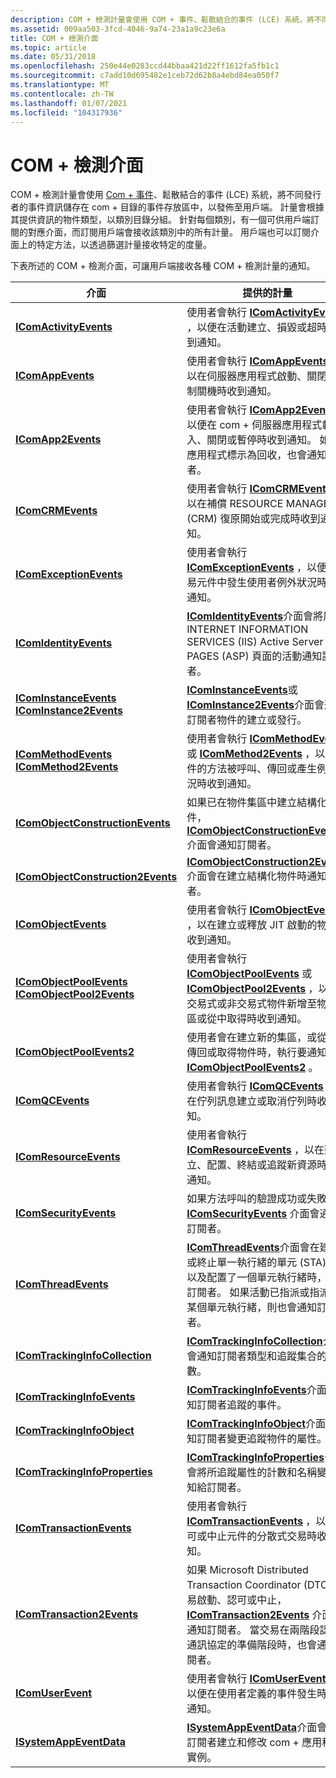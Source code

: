 ```yaml
---
description: COM + 檢測計量會使用 COM + 事件、鬆散結合的事件 (LCE) 系統，將不同發行者的事件資訊儲存在 COM + 目錄的事件存放區中，以發佈至用戶端。
ms.assetid: 009aa503-3fcd-4046-9a74-23a1a9c23e6a
title: COM + 檢測介面
ms.topic: article
ms.date: 05/31/2018
ms.openlocfilehash: 250e44e0283ccd44bbaa421d22ff1612fa5fb1c1
ms.sourcegitcommit: c7add10d695482e1ceb72d62b8a4ebd84ea050f7
ms.translationtype: MT
ms.contentlocale: zh-TW
ms.lasthandoff: 01/07/2021
ms.locfileid: "104317936"
---
```

# <a name="com-instrumentation-interfaces"></a>COM + 檢測介面

COM + 檢測計量會使用 [Com + 事件](com--events.md)、鬆散結合的事件 (LCE) 系統，將不同發行者的事件資訊儲存在 com + 目錄的事件存放區中，以發佈至用戶端。 計量會根據其提供資訊的物件類型，以類別目錄分組。 針對每個類別，有一個可供用戶端訂閱的對應介面，而訂閱用戶端會接收該類別中的所有計量。 用戶端也可以訂閱介面上的特定方法，以透過篩選計量接收特定的度量。

下表所述的 COM + 檢測介面，可讓用戶端接收各種 COM + 檢測計量的通知。



| 介面                                                                                                                        | 提供的計量                                                                                                                                                                                                                                                                                                          |
|-----------------------------------------------------------------------------------------------------------------------------------|---------------------------------------------------------------------------------------------------------------------------------------------------------------------------------------------------------------------------------------------------------------------------------------------------------------------------|
| [**IComActivityEvents**](/windows/desktop/api/ComSvcs/nn-comsvcs-icomactivityevents)<br/>                                                                       | 使用者會執行 [**IComActivityEvents**](/windows/desktop/api/ComSvcs/nn-comsvcs-icomactivityevents) ，以便在活動建立、損毀或超時時收到通知。<br/>                                                                                                                                                                      |
| [**IComAppEvents**](/windows/desktop/api/ComSvcs/nn-comsvcs-icomappevents)<br/>                                                                                 | 使用者會執行 [**IComAppEvents**](/windows/desktop/api/ComSvcs/nn-comsvcs-icomappevents) ，以在伺服器應用程式啟動、關閉或強制關機時收到通知。 <br/>                                                                                                                                                            |
| [**IComApp2Events**](/windows/desktop/api/ComSvcs/nn-comsvcs-icomapp2events)<br/>                                                                               | 使用者會執行 [**IComApp2Events**](/windows/desktop/api/ComSvcs/nn-comsvcs-icomapp2events) ，以便在 com + 伺服器應用程式載入、關閉或暫停時收到通知。 如果應用程式標示為回收，也會通知訂閱者。<br/>                                                                                          |
| [**IComCRMEvents**](/windows/desktop/api/ComSvcs/nn-comsvcs-icomcrmevents)<br/>                                                                                 | 使用者會執行 [**IComCRMEvents**](/windows/desktop/api/ComSvcs/nn-comsvcs-icomcrmevents) ，以在補償 RESOURCE MANAGER (CRM) 復原開始或完成時收到通知。 <br/>                                                                                                                                                          |
| [**IComExceptionEvents**](/windows/desktop/api/ComSvcs/nn-comsvcs-icomexceptionevents)<br/>                                                                     | 使用者會執行 [**IComExceptionEvents**](/windows/desktop/api/ComSvcs/nn-comsvcs-icomexceptionevents) ，以便在交易元件中發生使用者例外狀況時收到通知。 <br/>                                                                                                                                                        |
| [**IComIdentityEvents**](/windows/desktop/api/ComSvcs/nn-comsvcs-icomidentityevents)<br/>                                                                       | [**IComIdentityEvents**](/windows/desktop/api/ComSvcs/nn-comsvcs-icomidentityevents)介面會將屬於 INTERNET INFORMATION SERVICES (IIS) Active Server PAGES (ASP) 頁面的活動通知訂閱者。<br/>                                                                                                                   |
| [**IComInstanceEvents**](/windows/desktop/api/ComSvcs/nn-comsvcs-icominstanceevents) <br/> [**IComInstance2Events**](/windows/desktop/api/ComSvcs/nn-comsvcs-icominstance2events)<br/>        | [**IComInstanceEvents**](/windows/desktop/api/ComSvcs/nn-comsvcs-icominstanceevents)或 [**IComInstance2Events**](/windows/desktop/api/ComSvcs/nn-comsvcs-icominstance2events)介面會通知訂閱者物件的建立或發行。<br/>                                                                                                                               |
| [**IComMethodEvents**](/windows/desktop/api/ComSvcs/nn-comsvcs-icommethodevents) <br/> [**IComMethod2Events**](/windows/desktop/api/ComSvcs/nn-comsvcs-icommethod2events)<br/>                | 使用者會執行 [**IComMethodEvents**](/windows/desktop/api/ComSvcs/nn-comsvcs-icommethodevents) 或 [**IComMethod2Events**](/windows/desktop/api/ComSvcs/nn-comsvcs-icommethod2events) ，以在物件的方法被呼叫、傳回或產生例外狀況時收到通知。<br/>                                                                                                      |
| [**IComObjectConstructionEvents**](/windows/desktop/api/ComSvcs/nn-comsvcs-icomobjectconstructionevents)<br/>                                                   | 如果已在物件集區中建立結構化物件， [**IComObjectConstructionEvents**](/windows/desktop/api/ComSvcs/nn-comsvcs-icomobjectconstructionevents) 介面會通知訂閱者。<br/>                                                                                                                                               |
| [**IComObjectConstruction2Events**](/windows/desktop/api/ComSvcs/nn-comsvcs-icomobjectconstruction2events)<br/>                                                 | [**IComObjectConstruction2Events**](/windows/desktop/api/ComSvcs/nn-comsvcs-icomobjectconstruction2events)介面會在建立結構化物件時通知訂閱者。<br/>                                                                                                                                                               |
| [**IComObjectEvents**](/windows/desktop/api/ComSvcs/nn-comsvcs-icomobjectevents)<br/>                                                                           | 使用者會執行 [**IComObjectEvents**](/windows/desktop/api/ComSvcs/nn-comsvcs-icomobjectevents) ，以在建立或釋放 JIT 啟動的物件時收到通知。<br/>                                                                                                                                                                            |
| [**IComObjectPoolEvents**](/windows/desktop/api/ComSvcs/nn-comsvcs-icomobjectpoolevents)<br/> [**IComObjectPool2Events**](/windows/desktop/api/ComSvcs/nn-comsvcs-icomobjectpool2events)<br/> | 使用者會執行 [**IComObjectPoolEvents**](/windows/desktop/api/ComSvcs/nn-comsvcs-icomobjectpoolevents) 或 [**IComObjectPool2Events**](/windows/desktop/api/ComSvcs/nn-comsvcs-icomobjectpool2events) ，以在交易式或非交易式物件新增至物件集區或從中取得時收到通知。 <br/>                                                                |
| [**IComObjectPoolEvents2**](/windows/desktop/api/ComSvcs/nn-comsvcs-icomobjectpoolevents2)<br/>                                                                 | 使用者會在建立新的集區，或從集區傳回或取得物件時，執行要通知的 [**IComObjectPoolEvents2**](/windows/desktop/api/ComSvcs/nn-comsvcs-icomobjectpoolevents2) 。<br/>                                                                                                                                       |
| [**IComQCEvents**](/windows/desktop/api/ComSvcs/nn-comsvcs-icomqcevents)<br/>                                                                                   | 使用者會執行 [**IComQCEvents**](/windows/desktop/api/ComSvcs/nn-comsvcs-icomqcevents) ，以在佇列訊息建立或取消佇列時收到通知。<br/>                                                                                                                                                                                         |
| [**IComResourceEvents**](/windows/desktop/api/ComSvcs/nn-comsvcs-icomresourceevents)<br/>                                                                       | 使用者會執行 [**IComResourceEvents**](/windows/desktop/api/ComSvcs/nn-comsvcs-icomresourceevents) ，以在建立、配置、終結或追蹤新資源時收到通知。<br/>                                                                                                                                                          |
| [**IComSecurityEvents**](/windows/desktop/api/ComSvcs/nn-comsvcs-icomsecurityevents)<br/>                                                                       | 如果方法呼叫的驗證成功或失敗， [**IComSecurityEvents**](/windows/desktop/api/ComSvcs/nn-comsvcs-icomsecurityevents) 介面會通知訂閱者。<br/>                                                                                                                                                             |
| [**IComThreadEvents**](/windows/desktop/api/ComSvcs/nn-comsvcs-icomthreadevents)<br/>                                                                           | [**IComThreadEvents**](/windows/desktop/api/ComSvcs/nn-comsvcs-icomthreadevents)介面會在建立或終止單一執行緒的單元 (STA) ，以及配置了一個單元執行緒時，通知訂閱者。 如果活動已指派或指派給某個單元執行緒，則也會通知訂閱者。<br/>                  |
| [**IComTrackingInfoCollection**](/windows/desktop/api/ComSvcs/nn-comsvcs-icomtrackinginfocollection)<br/>                                                       | [**IComTrackingInfoCollection**](/windows/desktop/api/ComSvcs/nn-comsvcs-icomtrackinginfocollection)介面會通知訂閱者類型和追蹤集合的計數。<br/>                                                                                                                                                           |
| [**IComTrackingInfoEvents**](/windows/desktop/api/ComSvcs/nn-comsvcs-icomtrackinginfoevents)<br/>                                                               | [**IComTrackingInfoEvents**](/windows/desktop/api/ComSvcs/nn-comsvcs-icomtrackinginfoevents)介面會通知訂閱者追蹤的事件。<br/>                                                                                                                                                                                              |
| [**IComTrackingInfoObject**](/windows/desktop/api/ComSvcs/nn-comsvcs-icomtrackinginfoobject)<br/>                                                               | [**IComTrackingInfoObject**](/windows/desktop/api/ComSvcs/nn-comsvcs-icomtrackinginfoobject)介面會通知訂閱者變更追蹤物件的屬性。<br/>                                                                                                                                                                |
| [**IComTrackingInfoProperties**](/windows/desktop/api/ComSvcs/nn-comsvcs-icomtrackinginfoproperties)<br/>                                                       | [**IComTrackingInfoProperties**](/windows/desktop/api/ComSvcs/nn-comsvcs-icomtrackinginfoproperties)介面會將所追蹤屬性的計數和名稱變更通知給訂閱者。<br/>                                                                                                                                                |
| [**IComTransactionEvents**](/windows/desktop/api/ComSvcs/nn-comsvcs-icomtransactionevents)<br/>                                                                 | 使用者會執行 [**IComTransactionEvents**](/windows/desktop/api/ComSvcs/nn-comsvcs-icomtransactionevents) ，以在認可或中止元件的分散式交易時收到通知。<br/>                                                                                                                                               |
| [**IComTransaction2Events**](/windows/desktop/api/ComSvcs/nn-comsvcs-icomtransaction2events)<br/>                                                               | 如果 Microsoft Distributed Transaction Coordinator (DTC) 交易啟動、認可或中止， [**IComTransaction2Events**](/windows/desktop/api/ComSvcs/nn-comsvcs-icomtransaction2events) 介面會通知訂閱者。 當交易在兩階段認可通訊協定的準備階段時，也會通知訂閱者。<br/> |
| [**IComUserEvent**](/windows/desktop/api/ComSvcs/nn-comsvcs-icomuserevent)<br/>                                                                                 | 使用者會執行 [**IComUserEvent**](/windows/desktop/api/ComSvcs/nn-comsvcs-icomuserevent) ，以便在使用者定義的事件發生時收到通知。<br/>                                                                                                                                                                                              |
| [**ISystemAppEventData**](/windows/desktop/api/ComSvcs/nn-comsvcs-isystemappeventdata)<br/>                                                                     | [**ISystemAppEventData**](/windows/desktop/api/ComSvcs/nn-comsvcs-isystemappeventdata)介面會通知訂閱者建立和修改 com + 應用程式實例。<br/>                                                                                                                                                       |



 

 

 




